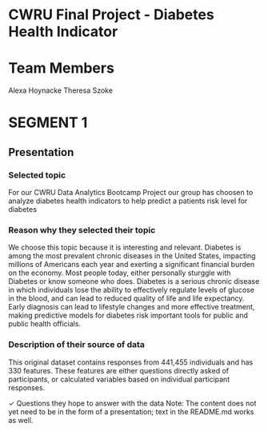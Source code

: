 # CWRU Final Project - Diabetes Health Indicator

# Team Members 

Alexa Hoynacke 
Theresa Szoke
 
# SEGMENT 1 

## Presentation 

### Selected topic

For our CWRU Data Analytics Bootcamp Project our group has choosen to analyze diabetes health indicators to help predict a patients risk level for diabetes

### Reason why they selected their topic 

We choose this topic because it is interesting and relevant. Diabetes is among the most prevalent chronic diseases in the United States, impacting millions of Americans each year and exerting a significant financial burden on the economy. Most people today, either personally sturggle with Diabetes or know someone who does. Diabetes is a serious chronic disease in which individuals lose the ability to effectively regulate levels of glucose in the blood, and can lead to reduced quality of life and life expectancy. Early diagnosis can lead to lifestyle changes and more effective treatment, making predictive models for diabetes risk important tools for public and public health officials.

### Description of their source of data

This original dataset contains responses from 441,455 individuals and has 330 features. These features are either questions directly asked of participants, or calculated variables based on individual participant responses.

✓ Questions they hope to answer with the data
Note: The content does not yet need to be in the form of a presentation; text in the README.md works as well.
